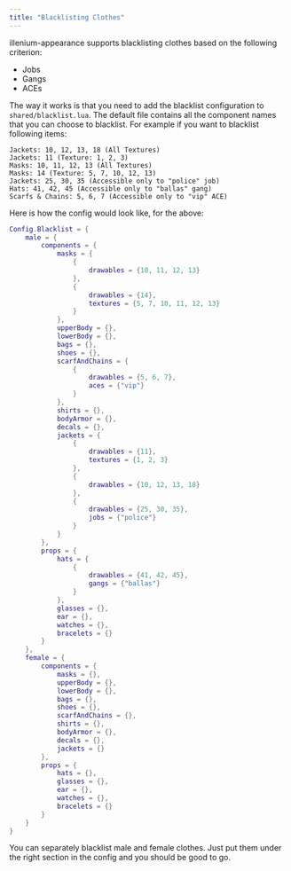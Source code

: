 ```yaml
---
title: "Blacklisting Clothes"
---
```


illenium-appearance supports blacklisting clothes based on the following criterion:

- Jobs
- Gangs
- ACEs

The way it works is that you need to add the blacklist configuration to `shared/blacklist.lua`.  The default file contains all the component names that you can choose to blacklist. For example if you want to blacklist following items:

```title="Example"
Jackets: 10, 12, 13, 18 (All Textures)
Jackets: 11 (Texture: 1, 2, 3)
Masks: 10, 11, 12, 13 (All Textures)
Masks: 14 (Texture: 5, 7, 10, 12, 13)
Jackets: 25, 30, 35 (Accessible only to "police" job)
Hats: 41, 42, 45 (Accessible only to "ballas" gang)
Scarfs & Chains: 5, 6, 7 (Accessible only to "vip" ACE)
```

Here is how the config would look like, for the above:

```lua title="shared/blacklist.lua"
Config.Blacklist = {
    male = {
        components = {
            masks = {
                {
                    drawables = {10, 11, 12, 13}
                },
                {
                    drawables = {14},
                    textures = {5, 7, 10, 11, 12, 13}
                }
            },
            upperBody = {},
            lowerBody = {},
            bags = {},
            shoes = {},
            scarfAndChains = {
                {
                    drawables = {5, 6, 7},
                    aces = {"vip"}
                }
            },
            shirts = {},
            bodyArmor = {},
            decals = {},
            jackets = {
                {
                    drawables = {11},
                    textures = {1, 2, 3}
                },
                {
                    drawables = {10, 12, 13, 18}
                },
                {
                    drawables = {25, 30, 35},
                    jobs = {"police"}
                }
            }
        },
        props = {
            hats = {
                {
                    drawables = {41, 42, 45},
                    gangs = {"ballas"}
                }
            },
            glasses = {},
            ear = {},
            watches = {},
            bracelets = {}
        }
    },
    female = {
        components = {
            masks = {},
            upperBody = {},
            lowerBody = {},
            bags = {},
            shoes = {},
            scarfAndChains = {},
            shirts = {},
            bodyArmor = {},
            decals = {},
            jackets = {}
        },
        props = {
            hats = {},
            glasses = {},
            ear = {},
            watches = {},
            bracelets = {}
        }
    }
}

```

You can separately blacklist male and female clothes. Just put them under the right section in the config and you should be good to go.
